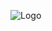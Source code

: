![Logo](https://github.com/maq765/Next24tech-Internship-Tasks/blob/main/Task_2--Design%20E-commerce%20Website/website-demo-image/Screenshot1.png)
